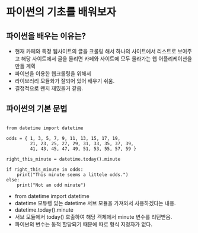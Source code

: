 # 파이썬의 기초를 배워보자
## 파이썬을 배우는 이유는?
  - 현재 카페와 특정 웹사이트의 글을 크롤링 해서 하나의 사이트에서 리스트로 보여주고 해당 사이트에서 글을 올리면 카페와 사이트에 모두 올라가는 웹 어플리케이션을 만들 계획
  - 파이썬을 이용한 웹크롤링을 위해서
  - 라이브러리 모듈화가 잘되어 있어 배우기 쉬움.
  - 결정적으로 왠지 재밌을거 같음.
  
## 파이썬의 기본 문법
<pre><code>
from datetime import datetime

odds = { 1, 3, 5, 7, 9, 11, 13, 15, 17, 19,
         21, 23, 25, 27, 29, 31, 33, 35, 37, 39,
         41, 43, 45, 47, 49, 51, 53, 55, 57, 59 }

right_this_minute = datetime.today().minute

if right_this_minute in odds:
    print("This minute seems a littele odds.")
else:
    print("Not an odd minute")
</code></pre>

 - from datetime import datetime
 - datetime 모듀렝 있는 datetime 서브 모듈을 가져와서 사용하겠다는 내용.
 - datetime.today().minute
 - 서브 모듈에서 today() 호출하여 해당 객체에서 minute 변수를 리턴받음.
 - 파이썬의 변수는 동적 할당되기 때문에 따로 형식 지정자가 없다.

